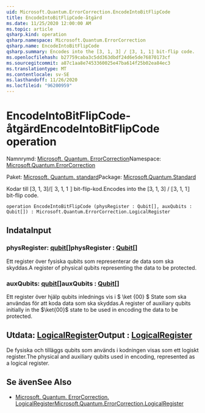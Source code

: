 ```yaml
---
uid: Microsoft.Quantum.ErrorCorrection.EncodeIntoBitFlipCode
title: EncodeIntoBitFlipCode-åtgärd
ms.date: 11/25/2020 12:00:00 AM
ms.topic: article
qsharp.kind: operation
qsharp.namespace: Microsoft.Quantum.ErrorCorrection
qsharp.name: EncodeIntoBitFlipCode
qsharp.summary: Encodes into the [3, 1, 3] / ⟦3, 1, 1⟧ bit-flip code.
ms.openlocfilehash: b27759caba3c5dd363dbdf24d6e5de76870173cf
ms.sourcegitcommit: a87c1aa8e7453360025e47ba614f25b02ea84ec3
ms.translationtype: MT
ms.contentlocale: sv-SE
ms.lasthandoff: 11/26/2020
ms.locfileid: "96200959"
---
```

# <a name="encodeintobitflipcode-operation"></a><span data-ttu-id="773f7-102">EncodeIntoBitFlipCode-åtgärd</span><span class="sxs-lookup"><span data-stu-id="773f7-102">EncodeIntoBitFlipCode operation</span></span>

<span data-ttu-id="773f7-103">Namnrymd: [Microsoft. Quantum. ErrorCorrection](xref:Microsoft.Quantum.ErrorCorrection)</span><span class="sxs-lookup"><span data-stu-id="773f7-103">Namespace: [Microsoft.Quantum.ErrorCorrection](xref:Microsoft.Quantum.ErrorCorrection)</span></span>

<span data-ttu-id="773f7-104">Paket: [Microsoft. Quantum. standard](https://nuget.org/packages/Microsoft.Quantum.Standard)</span><span class="sxs-lookup"><span data-stu-id="773f7-104">Package: [Microsoft.Quantum.Standard](https://nuget.org/packages/Microsoft.Quantum.Standard)</span></span>


<span data-ttu-id="773f7-105">Kodar till [3, 1, 3]/⟦ 3, 1, 1 ⟧ bit-flip-kod.</span><span class="sxs-lookup"><span data-stu-id="773f7-105">Encodes into the [3, 1, 3] / ⟦3, 1, 1⟧ bit-flip code.</span></span>

```qsharp
operation EncodeIntoBitFlipCode (physRegister : Qubit[], auxQubits : Qubit[]) : Microsoft.Quantum.ErrorCorrection.LogicalRegister
```


## <a name="input"></a><span data-ttu-id="773f7-106">Indata</span><span class="sxs-lookup"><span data-stu-id="773f7-106">Input</span></span>

### <a name="physregister--qubit"></a><span data-ttu-id="773f7-107">physRegister: [qubit](xref:microsoft.quantum.lang-ref.qubit)[]</span><span class="sxs-lookup"><span data-stu-id="773f7-107">physRegister : [Qubit](xref:microsoft.quantum.lang-ref.qubit)[]</span></span>

<span data-ttu-id="773f7-108">Ett register över fysiska qubits som representerar de data som ska skyddas.</span><span class="sxs-lookup"><span data-stu-id="773f7-108">A register of physical qubits representing the data to be protected.</span></span>


### <a name="auxqubits--qubit"></a><span data-ttu-id="773f7-109">auxQubits: [qubit](xref:microsoft.quantum.lang-ref.qubit)[]</span><span class="sxs-lookup"><span data-stu-id="773f7-109">auxQubits : [Qubit](xref:microsoft.quantum.lang-ref.qubit)[]</span></span>

<span data-ttu-id="773f7-110">Ett register över hjälp qubits inlednings vis i $ \ket {00} $ State som ska användas för att koda data som ska skyddas.</span><span class="sxs-lookup"><span data-stu-id="773f7-110">A register of auxiliary qubits initially in the $\ket{00}$ state to be used in encoding the data to be protected.</span></span>



## <a name="output--logicalregister"></a><span data-ttu-id="773f7-111">Utdata: [LogicalRegister](xref:Microsoft.Quantum.ErrorCorrection.LogicalRegister)</span><span class="sxs-lookup"><span data-stu-id="773f7-111">Output : [LogicalRegister](xref:Microsoft.Quantum.ErrorCorrection.LogicalRegister)</span></span>

<span data-ttu-id="773f7-112">De fysiska och tilläggs qubits som används i kodningen visas som ett logiskt register.</span><span class="sxs-lookup"><span data-stu-id="773f7-112">The physical and auxiliary qubits used in encoding, represented as a logical register.</span></span>

## <a name="see-also"></a><span data-ttu-id="773f7-113">Se även</span><span class="sxs-lookup"><span data-stu-id="773f7-113">See Also</span></span>

- [<span data-ttu-id="773f7-114">Microsoft. Quantum. ErrorCorrection. LogicalRegister</span><span class="sxs-lookup"><span data-stu-id="773f7-114">Microsoft.Quantum.ErrorCorrection.LogicalRegister</span></span>](xref:Microsoft.Quantum.ErrorCorrection.LogicalRegister)